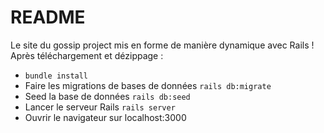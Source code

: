 # README

Le site du gossip project mis en forme de manière dynamique avec Rails !
Après téléchargement et dézippage : 
* ``bundle install``
* Faire les migrations de bases de données ``rails db:migrate``
* Seed la base de données ``rails db:seed``
* Lancer le serveur Rails ``rails server``
* Ouvrir le navigateur sur localhost:3000
